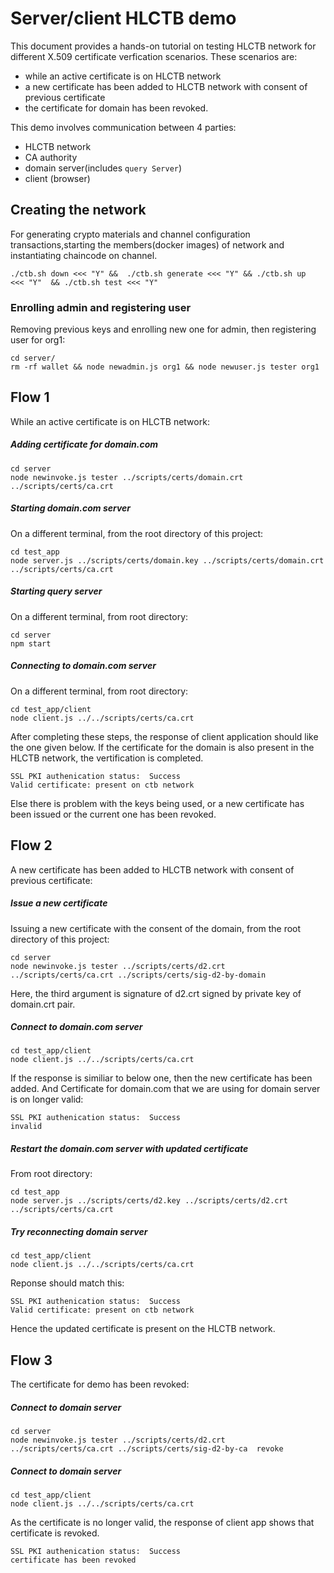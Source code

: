 # Server/client HLCTB demo
This document provides a hands-on tutorial on testing HLCTB network for different X.509 certificate verfication scenarios. These scenarios are:

- while an active certificate is on HLCTB network
- a new certificate has been added to HLCTB network with consent of previous certificate
- the certificate for domain has been revoked.

This demo involves communication between 4 parties:
- HLCTB network
- CA authority
- domain server(includes `query Server`)
- client (browser)

## Creating the network
For generating crypto materials and channel configuration transactions,starting the members(docker images) of network and instantiating chaincode on channel.
```
./ctb.sh down <<< "Y" &&  ./ctb.sh generate <<< "Y" && ./ctb.sh up  <<< "Y"  && ./ctb.sh test <<< "Y"
```



### Enrolling admin and registering user
Removing previous keys and enrolling new one for admin, then registering user for org1:
```
cd server/
rm -rf wallet && node newadmin.js org1 && node newuser.js tester org1
```

## Flow 1
While an active certificate is on HLCTB network:

##### Adding certificate for domain.com
```
cd server
node newinvoke.js tester ../scripts/certs/domain.crt ../scripts/certs/ca.crt
```

##### Starting domain.com server
On a different terminal, from the root directory of this project:
```
cd test_app
node server.js ../scripts/certs/domain.key ../scripts/certs/domain.crt ../scripts/certs/ca.crt
```

##### Starting query server
On a different terminal, from root directory:
```
cd server
npm start
```

##### Connecting to domain.com server
On a different terminal, from root directory:
```
cd test_app/client
node client.js ../../scripts/certs/ca.crt
```

After completing these steps, the response of client application should like the one given below. If the certificate for the domain is also present in the HLCTB network, the vertification is completed.
```
SSL PKI authenication status:  Success
Valid certificate: present on ctb network
```
Else  there is problem with the keys being used, or a new certificate has been issued or the current one has been revoked.

## Flow 2
A new certificate has been added to HLCTB network with consent of previous certificate:

##### Issue a new certificate
Issuing a new certificate with the consent of the domain, from the root directory of this project:
```
cd server
node newinvoke.js tester ../scripts/certs/d2.crt ../scripts/certs/ca.crt ../scripts/certs/sig-d2-by-domain
```
Here, the third argument is signature of d2.crt signed by private key of domain.crt pair.

##### Connect to domain.com server
```
cd test_app/client
node client.js ../../scripts/certs/ca.crt
```

If the response is similiar to below one, then the new certificate has been added. And Certificate for domain.com that we are using for domain server is on longer valid:
```
SSL PKI authenication status:  Success
invalid
```

##### Restart the domain.com server with updated certificate
From root directory:
```
cd test_app
node server.js ../scripts/certs/d2.key ../scripts/certs/d2.crt ../scripts/certs/ca.crt
```

##### Try reconnecting domain server
```
cd test_app/client
node client.js ../../scripts/certs/ca.crt
```
Reponse should match this:
```
SSL PKI authenication status:  Success
Valid certificate: present on ctb network
```
Hence the updated certificate is present on the HLCTB network.


## Flow 3
The certificate for demo has been revoked:

##### Connect to domain server
```
cd server
node newinvoke.js tester ../scripts/certs/d2.crt ../scripts/certs/ca.crt ../scripts/certs/sig-d2-by-ca  revoke
```
##### Connect to domain server
```
cd test_app/client
node client.js ../../scripts/certs/ca.crt
```

As the certificate is no longer valid, the response of client app shows that certificate is revoked.

```
SSL PKI authenication status:  Success
certificate has been revoked
```
